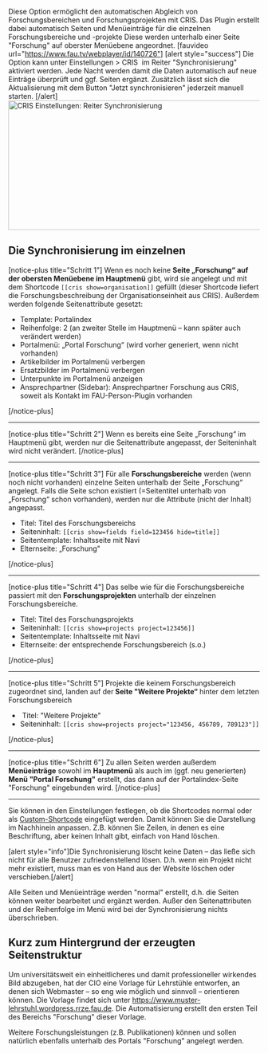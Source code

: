 Diese Option ermöglicht den automatischen Abgleich von Forschungsbereichen und Forschungsprojekten mit CRIS. Das Plugin erstellt dabei automatisch Seiten und Menüeinträge für die einzelnen Forschungsbereiche und -projekte Diese werden unterhalb einer Seite "Forschung" auf oberster Menüebene angeordnet.
[fauvideo url="https://www.fau.tv/webplayer/id/140726"]
[alert style="success"]
Die Option kann unter Einstellungen &gt; CRIS  im Reiter "Synchronisierung" aktiviert werden. Jede Nacht werden damit die Daten automatisch auf neue Einträge überprüft und ggf. Seiten ergänzt. Zusätzlich lässt sich die Aktualisierung mit dem Button "Jetzt synchronisieren" jederzeit manuell starten.
[/alert]
<a href="https://www.wordpress.rrze.fau.de/files/2017/02/cris_einstellungen_sync.png"><img class="alignnone size-full wp-image-17233" src="https://www.wordpress.rrze.fau.de/files/2017/02/cris_einstellungen_sync.png" alt="CRIS Einstellungen: Reiter Synchronisierung" width="905" height="260" /></a>
<h2>Die Synchronisierung im einzelnen</h2>
[notice-plus title="Schritt 1"]
Wenn es noch keine <strong>Seite „Forschung“ auf der obersten Menüebene im Hauptmenü</strong> gibt, wird sie angelegt und mit dem Shortcode <code>[[cris show=organisation]]</code> gefüllt (dieser Shortcode liefert die Forschungsbeschreibung der Organisationseinheit aus CRIS). Außerdem werden folgende Seitenattribute gesetzt:
<ul>
 	<li>Template: Portalindex</li>
 	<li>Reihenfolge: 2 (an zweiter Stelle im Hauptmenü – kann später auch verändert werden)</li>
 	<li>Portalmenü: „Portal Forschung“ (wird vorher generiert, wenn nicht vorhanden)</li>
 	<li>Artikelbilder im Portalmenü verbergen</li>
 	<li>Ersatzbilder im Portalmenü verbergen</li>
 	<li>Unterpunkte im Portalmenü anzeigen</li>
 	<li>Ansprechpartner (Sidebar): Ansprechpartner Forschung aus CRIS, soweit als Kontakt im FAU-Person-Plugin vorhanden</li>
</ul>
[/notice-plus]

<hr />

[notice-plus title="Schritt 2"]
Wenn es bereits eine Seite „Forschung“ im Hauptmenü gibt, werden nur die Seitenattribute angepasst, der Seiteninhalt wird nicht verändert.
[/notice-plus]

<hr />

[notice-plus title="Schritt 3"]
Für alle <strong>Forschungsbereiche</strong> werden (wenn noch nicht vorhanden) einzelne Seiten unterhalb der Seite „Forschung“ angelegt. Falls die Seite schon existiert (=Seitentitel unterhalb von „Forschung“ schon vorhanden), werden nur die Attribute (nicht der Inhalt) angepasst.
<ul>
 	<li>Titel: Titel des Forschungsbereichs</li>
 	<li>Seiteninhalt: <code>[[cris show=fields field=123456 hide=title]]</code></li>
 	<li>Seitentemplate: Inhaltsseite mit Navi</li>
 	<li>Elternseite: „Forschung"</li>
</ul>
[/notice-plus]

<hr />

[notice-plus title="Schritt 4"]
Das selbe wie für die Forschungsbereiche passiert mit den <strong>Forschungsprojekten</strong> unterhalb der einzelnen Forschungsbereiche.
<ul>
 	<li>Titel: Titel des Forschungsprojekts</li>
 	<li>Seiteninhalt: <code>[[cris show=projects project=123456]]</code></li>
 	<li>Seitentemplate: Inhaltsseite mit Navi</li>
 	<li>Elternseite: der entsprechende Forschungsbereich (s.o.)</li>
</ul>
[/notice-plus]

<hr />

[notice-plus title="Schritt 5"]
Projekte die keinem Forschungsbereich zugeordnet sind, landen auf der<strong> Seite "Weitere Projekte“</strong> hinter dem letzten Forschungsbereich
<ul>
 	<li> Titel: "Weitere Projekte"</li>
 	<li>Seiteninhalt: <code>[[cris show=projects project="123456, 456789, 789123"]]</code></li>
</ul>
[/notice-plus]

<hr />

[notice-plus title="Schritt 6"]
Zu allen Seiten werden außerdem <strong>Menüeinträge</strong> sowohl im <strong>Hauptmenü</strong> als auch im (ggf. neu generierten) <strong>Menü "Portal Forschung"</strong> erstellt, das dann auf der Portalindex-Seite "Forschung" eingebunden wird.
[/notice-plus]

<hr />

Sie können in den Einstellungen festlegen, ob die Shortcodes normal oder als <a title="Custom-Shortcode" href="https://www.wordpress.rrze.fau.de/plugins/fau-cris/erweiterte-optionen/">Custom-Shortcode</a> eingefügt werden. Damit können Sie die Darstellung im Nachhinein anpassen. Z.B. können Sie Zeilen, in denen es eine Beschriftung, aber keinen Inhalt gibt, einfach von Hand löschen.

[alert style="info"]Die Synchronisierung löscht keine Daten – das ließe sich nicht für alle Benutzer zufriedenstellend lösen. D.h. wenn ein Projekt nicht mehr existiert, muss man es von Hand aus der Website löschen oder verschieben.[/alert]

Alle Seiten und Menüeinträge werden "normal" erstellt, d.h. die Seiten können weiter bearbeitet und ergänzt werden. Außer den Seitenattributen und der Reihenfolge im Menü wird bei der Synchronisierung nichts überschrieben.
<h2>Kurz zum Hintergrund der erzeugten Seitenstruktur</h2>
Um universitätsweit ein einheitlicheres und damit professioneller wirkendes Bild abzugeben, hat der CIO eine Vorlage für Lehrstühle entworfen, an denen sich Webmaster – so eng wie möglich und sinnvoll – orientieren können. Die Vorlage findet sich unter <a href="https://www.muster-lehrstuhl.wordpress.rrze.fau.de">https://www.muster-lehrstuhl.wordpress.rrze.fau.de</a>. Die Automatisierung erstellt den ersten Teil des Bereichs "Forschung" dieser Vorlage.

Weitere Forschungsleistungen (z.B. Publikationen) können und sollen natürlich ebenfalls unterhalb des Portals "Forschung" angelegt werden.